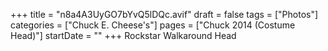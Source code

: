 +++
title = "n8a4A3UyGO7bYvQ5lDQc.avif"
draft = false
tags = ["Photos"]
categories = ["Chuck E. Cheese's"]
pages = ["Chuck 2014 (Costume Head)"]
startDate = ""
+++
Rockstar Walkaround Head
